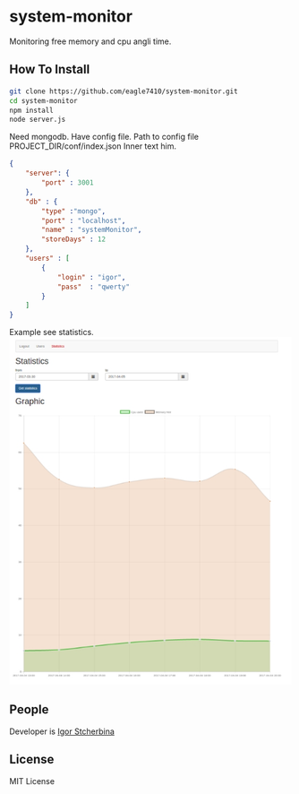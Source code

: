 # system-monitor

Monitoring free memory and cpu angli time.

## How To Install
```bash
git clone https://github.com/eagle7410/system-monitor.git
cd system-monitor
npm install
node server.js
```
Need mongodb.
Have config file. Path to config file PROJECT_DIR/conf/index.json
Inner text him.
```json
{
	"server": {
		"port" : 3001
	},
	"db" : {
		"type" :"mongo",
		"port" : "localhost",
		"name" : "systemMonitor",
		"storeDays" : 12
	},
	"users" : [
		{
			"login" : "igor",
			"pass"  : "qwerty"
		}
	]
}
```
Example see statistics.  
![In work screenshot](https://raw.githubusercontent.com/eagle7410/system-monitor/master/example.jpg)
## People

Developer is [Igor Stcherbina](https://github.com/eagle7410)
   
## License
   
MIT License

